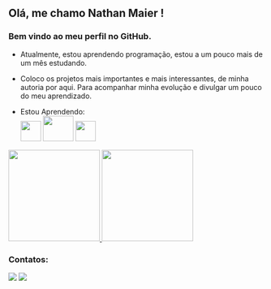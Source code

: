 ## Olá, me chamo Nathan Maier !
### Bem vindo ao meu perfil no GitHub.

- Atualmente, estou aprendendo programação, estou a um pouco mais de um mês estudando.
- Coloco os projetos mais importantes e mais interessantes, de minha autoria por aqui. Para acompanhar minha evolução e divulgar um pouco do meu
aprendizado.

- Estou Aprendendo: <br>
<img src="https://cdn.jsdelivr.net/gh/devicons/devicon/icons/html5/html5-original.svg" width="40" height="40"/>  <img src="https://cdn.jsdelivr.net/gh/devicons/devicon/icons/css3/css3-original-wordmark.svg" width="60" height="50" /> <img src="https://cdn.jsdelivr.net/gh/devicons/devicon/icons/javascript/javascript-original.svg" width="40" height="40" />

<div>
<a href="https://github.com/NathanMaier">
<img height="180em" src="https://github-readme-stats.vercel.app/api/top-langs/?username=NathanMaier&layout=compact&langs_count=7&theme=dracula"/>
<img height="180em" src="https://github-readme-stats.vercel.app/api?username=NathanMaier&show_icons=true&theme=dracula&include_all_commits=true&count_private=true"/></a>
</div>

          

### Contatos:
  <div>
  <a href="https://www.instagram.com/nathan_matheu.s/" target"_blank"><img src="https://img.shields.io/badge/-Instagram-%23E4405F?style=for-the-badge&logo=instagram&logoColor=white" target="_blank"></a> <a href = "mailto:nathanmaier13@hotmail.com"><img src="https://img.shields.io/badge/Gmail-D14836?style=for-the-badge&logo=gmail&logoColor=white" target="_blank"></a>
  </div>
  

          

          
<!--
**NathanMaier/NathanMaier** is a ✨ _special_ ✨ repository because its `README.md` (this file) appears on your GitHub profile.

Here are some ideas to get you started:

- 🔭 I’m currently working on ...
- 🌱 I’m currently learning ...
- 👯 I’m looking to collaborate on ...
- 🤔 I’m looking for help with ...
- 💬 Ask me about ...
- 📫 How to reach me: ...
- 😄 Pronouns: ...
- ⚡ Fun fact: ...
-->
